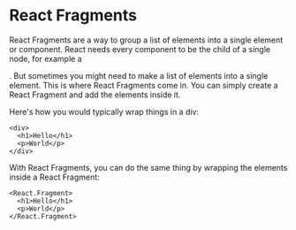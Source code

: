 # React Fragments

React Fragments are a way to group a list of elements into a single element or component. React needs every component to be the child of a single node, for example a <div>. But sometimes you might need to make a list of elements into a single element. This is where React Fragments come in. You can simply create a React Fragment and add the elements inside it.

Here's how you would typically wrap things in a div:
```
<div>
  <h1>Hello</h1>
  <p>World</p>
</div>
```

With React Fragments, you can do the same thing by wrapping the elements inside a React Fragment:

```
<React.Fragment>
  <h1>Hello</h1>
  <p>World</p>
</React.Fragment>
```